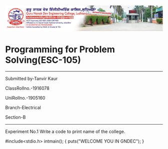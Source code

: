 ![gne](https://raw.githubusercontent.com/Tanvirkaur31/PPSReport/master/gnelogo1.jpg)
# Programming for Problem Solving(ESC-105)
--------
Submitted by-Tanvir Kaur

ClassRollno.-1916078

UniRollno.-1905160

Branch-Electrical

Section-B

-----------
Experiment No.1
Write a code to print name of the college.

#include<stdio.h>
intmain();
{
puts("WELCOME YOU IN GNDEC");
}

